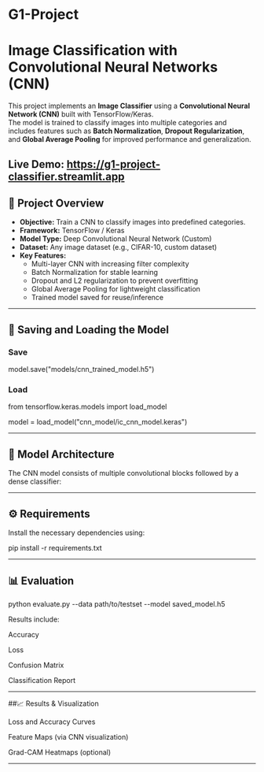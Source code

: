 # G1-Project
# Image Classification with Convolutional Neural Networks (CNN)

This project implements an **Image Classifier** using a **Convolutional Neural Network (CNN)** built with TensorFlow/Keras.  
The model is trained to classify images into multiple categories and includes features such as **Batch Normalization**, **Dropout Regularization**, and **Global Average Pooling** for improved performance and generalization.

Live Demo:  https://g1-project-classifier.streamlit.app
---
## 🚀 Project Overview

- **Objective:** Train a CNN to classify images into predefined categories.
- **Framework:** TensorFlow / Keras
- **Model Type:** Deep Convolutional Neural Network (Custom)
- **Dataset:** Any image dataset (e.g., CIFAR-10, custom dataset)
- **Key Features:**
  - Multi-layer CNN with increasing filter complexity
  - Batch Normalization for stable learning
  - Dropout and L2 regularization to prevent overfitting
  - Global Average Pooling for lightweight classification
  - Trained model saved for reuse/inference

---

## 💾 Saving and Loading the Model

  ### Save
  
  model.save("models/cnn_trained_model.h5")

  ### Load
  
  from tensorflow.keras.models import load_model
  
  model = load_model("cnn_model/ic_cnn_model.keras")
  
  
---

## 🧩 Model Architecture

  The CNN model consists of multiple convolutional blocks followed by a dense classifier:

---

## ⚙️ Requirements

Install the necessary dependencies using:

pip install -r requirements.txt

---
## 📊 Evaluation
python evaluate.py --data path/to/testset --model saved_model.h5

Results include:

Accuracy

Loss

Confusion Matrix

Classification Report

---

##📈 Results & Visualization 

Loss and Accuracy Curves

Feature Maps (via CNN visualization)

Grad-CAM Heatmaps (optional)

---
